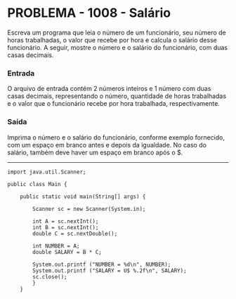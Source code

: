 # PROBLEMA - 1008 - Salário

Escreva um programa que leia o número de um funcionário, seu número de horas trabalhadas, o valor que recebe por hora e calcula o salário desse funcionário. A seguir, mostre o número e o salário do funcionário, com duas casas decimais.

### Entrada
O arquivo de entrada contém 2 números inteiros e 1 número com duas casas decimais, representando o número, quantidade de horas trabalhadas e o valor que o funcionário recebe por hora trabalhada, respectivamente.

### Saída
Imprima o número e o salário do funcionário, conforme exemplo fornecido, com um espaço em branco antes e depois da igualdade. No caso do salário, também deve haver um espaço em branco após o $.

-------------------------------------------------------------------------------------------------------------------

```
import java.util.Scanner;

public class Main {
 
    public static void main(String[] args) {
        
        Scanner sc = new Scanner(System.in);
		
        int A = sc.nextInt();
        int B = sc.nextInt();
        double C = sc.nextDouble();

		int NUMBER = A;
		double SALARY = B * C;
        
		System.out.printf ("NUMBER = %d\n", NUMBER);
		System.out.printf ("SALARY = U$ %.2f\n", SALARY);
        sc.close();
		}
    }
```
